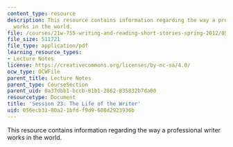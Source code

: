 ```yaml
---
content_type: resource
description: This resource contains information regarding the way a professional writer
  works in the world.
file: /courses/21w-755-writing-and-reading-short-stories-spring-2012/056ecb3180a21bfdf9d9608d2923936b_MIT21W_755S12_ses23.pdf
file_size: 511721
file_type: application/pdf
learning_resource_types:
- Lecture Notes
license: https://creativecommons.org/licenses/by-nc-sa/4.0/
ocw_type: OCWFile
parent_title: Lecture Notes
parent_type: CourseSection
parent_uid: 0a37dbb1-bccb-81b1-2862-835832b7da00
resourcetype: Document
title: 'Session 23: The Life of the Writer'
uid: 056ecb31-80a2-1bfd-f9d9-608d2923936b
---
```

This resource contains information regarding the way a professional writer works in the world.